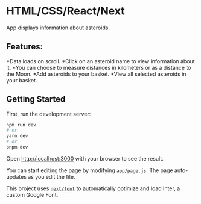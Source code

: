 # HTML/CSS/React/Next

App displays information about asteroids.

## Features:
*Data loads on scroll.
*Click on an asteroid name to view information about it. 
*You can choose to measure distances in kilometers or as a distance to the Moon.
*Add asteroids to your basket.
*View all selected asteroids in your basket.

## Getting Started

First, run the development server:

```bash
npm run dev
# or
yarn dev
# or
pnpm dev
```

Open [http://localhost:3000](http://localhost:3000) with your browser to see the result.

You can start editing the page by modifying `app/page.js`. The page auto-updates as you edit the file.

This project uses [`next/font`](https://nextjs.org/docs/basic-features/font-optimization) to automatically optimize and load Inter, a custom Google Font.

